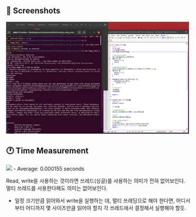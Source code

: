 ## :camera_flash: Screenshots
<img src="screenshot.png" width="500">

## :clock1: Time Measurement
<img src="screenshot_time.png" width="500">
- Average: 0.000155 seconds

Read, write을 사용하는 것이라면 쓰레드(싱글)를 사용하는 의미가 전혀 없어보인다.  
멀티 쓰레드를 사용한다해도 의미는 없어보인다.  
- 일정 크기만큼 읽어와서 write을 실행하는 데, 멀티 쓰레딩으로 해야 한다면, 어디서부터 어디까지 몇 사이즈만큼 읽어야 할지 각 쓰레드에서 결정해서 실행해야 할듯.
